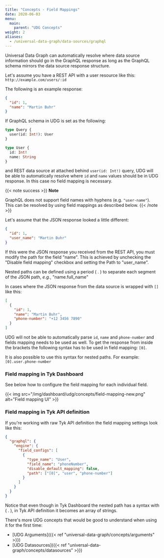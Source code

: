 ```yaml
---
title: "Concepts - Field Mappings"
date: 2020-06-03
menu:
  main:
    parent: "UDG Concepts"
weight: 2
aliases:
  - /universal-data-graph/data-sources/graphql
---
```


Universal Data Graph can automatically resolve where data source information should go in the GraphQL response as long as the GraphQL schema mirrors the data source response structure.

Let's assume you have a REST API with a user resource like this: `http://example.com/users/:id`

The following is an example response:

```json
{
  "id": 1,
  "name": "Martin Buhr"
}
```

If GraphQL schema in UDG is set as the following:

```graphql
type Query {
  user(id: Int!): User
}

type User {
  id: Int!
  name: String
}
```

and REST data source at attached behind `user(id: Int!)` query, UDG will be able to automatically resolve where `id` and `name` values should be in UDG response. In this case no field mapping is necessary.

{{< note success >}}
**Note**

GraphQL does not support field names with hyphens (e.g. `"user-name"`). This can be resolved by using field mappings as described below.
{{< /note >}}

Let's assume that the JSON response looked a little different:

```json
{
  "id": 1,
  "user_name": "Martin Buhr"
}
```

If this were the JSON response you received from the REST API, you must modify the path for the field "name".
This is achieved by unchecking the "Disable field mapping" checkbox and setting the Path to "user_name".

Nested paths can be defined using a period ( . ) to separate each segment of the JSON path, _e.g._, "name.full_name"

In cases where the JSON response from the data source is wrapped with `[]` like this:

```json
[
  {
    "id": 1,
    "name": "Martin Buhr",
    "phone-number": "+12 3456 7890"
  }
]
```

UDG will not be able to automatically parse `id`, `name` and `phone-number` and fields mapping needs to be used as well. To get the response from inside the brackets the following syntax has to be used in field mapping: `[0]`.

It is also possible to use this syntax for nested paths. For example: `[0].user.phone-number`

### Field mapping in Tyk Dashboard

See below how to configure the field mapping for each individual field.

{{< img src="/img/dashboard/udg/concepts/field-mapping-new.png" alt="Field mapping UI" >}}

### Field mapping in Tyk API definition

If you're working with raw Tyk API definition the field mapping settings look like this:

```json
{
  "graphql": {
    "engine": {
      "field_configs": [
        {
          "type_name": "User",
          "field_name": "phoneNumber",
          "disable_default_mapping": false,
          "path": ["[0]", "user", "phone-number"]
        }
      ]
    }
  }
}
```

Notice that even though in Tyk Dashboard the nested path has a syntax with ( . ), in Tyk API definition it becomes an array of strings.

There's more UDG concepts that would be good to understand when using it for the first time:

- [UDG Arguments]({{< ref "universal-data-graph/concepts/arguments" >}})
- [UDG Datasources]({{< ref "universal-data-graph/concepts/datasources" >}})
